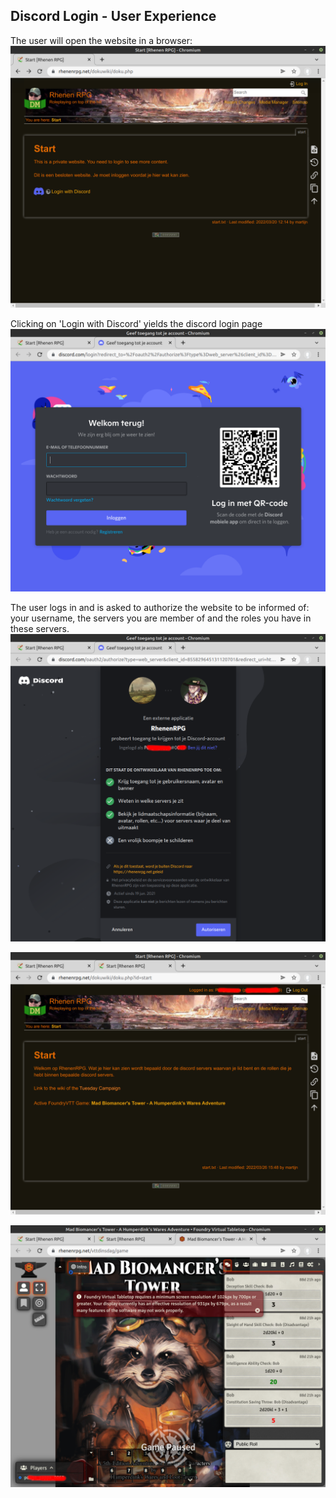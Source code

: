 ## Discord Login - User Experience

The user will open the website in a browser:
![](ux-discord-login-1.png)

Clicking on 'Login with Discord' yields the discord login page
![](ux-discord-login-2.png)

The user logs in and is asked to authorize the website to be informed of: your username, the servers you are member of and the roles you have in these servers.
![](ux-discord-login-3.png)

![](ux-discord-login-4.png)

![](ux-discord-login-5.png)
